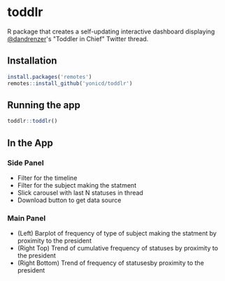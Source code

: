 # toddlr

R package that creates a self-updating interactive dashboard displaying [@dandrenzer](https://twitter.com/dandrezner)'s "Toddler in Chief" Twitter thread.

## Installation

```r
install.packages('remotes')
remotes::install_github('yonicd/toddlr')
```

## Running the app

```r
toddlr::toddlr()
```

## In the App

### Side Panel

   - Filter for the timeline
   - Filter for the subject making the statment
   - Slick carousel with last N statuses in thread
   - Download button to get data source
   
### Main Panel

  - (Left) Barplot of frequency of type of subject making the statment by proximity to the president
  - (Right Top) Trend of cumulative frequency of statuses by proximity to the president
  - (Right Bottom) Trend of frequency of statusesby proximity to the president
